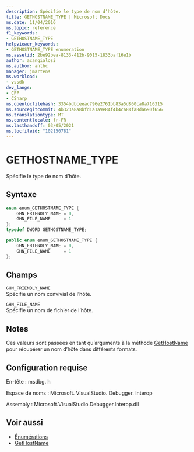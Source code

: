 ```yaml
---
description: Spécifie le type de nom d’hôte.
title: GETHOSTNAME_TYPE | Microsoft Docs
ms.date: 11/04/2016
ms.topic: reference
f1_keywords:
- GETHOSTNAME_TYPE
helpviewer_keywords:
- GETHOSTNAME_TYPE enumeration
ms.assetid: 2be92bea-8133-412b-9015-1833baf16e1b
author: acangialosi
ms.author: anthc
manager: jmartens
ms.workload:
- vssdk
dev_langs:
- CPP
- CSharp
ms.openlocfilehash: 3354bdbceeac796e2761bb83a5d860ca8a716315
ms.sourcegitcommit: 4b323a8a8bfd1a1a9e84f4b4ca88fa8da690f656
ms.translationtype: MT
ms.contentlocale: fr-FR
ms.lasthandoff: 03/05/2021
ms.locfileid: "102150781"
---
```

# <a name="gethostname_type"></a>GETHOSTNAME_TYPE
Spécifie le type de nom d’hôte.

## <a name="syntax"></a>Syntaxe

```cpp
enum enum_GETHOSTNAME_TYPE {
    GHN_FRIENDLY_NAME = 0,
    GHN_FILE_NAME     = 1
};
typedef DWORD GETHOSTNAME_TYPE;
```

```csharp
public enum enum_GETHOSTNAME_TYPE {
    GHN_FRIENDLY_NAME = 0,
    GHN_FILE_NAME     = 1
};
```

## <a name="fields"></a>Champs
`GHN_FRIENDLY_NAME`\
Spécifie un nom convivial de l’hôte.

`GHN_FILE_NAME`\
Spécifie un nom de fichier de l’hôte.

## <a name="remarks"></a>Notes
Ces valeurs sont passées en tant qu’arguments à la méthode [GetHostName](../../../extensibility/debugger/reference/idebugprogramnode2-gethostname.md) pour récupérer un nom d’hôte dans différents formats.

## <a name="requirements"></a>Configuration requise
En-tête : msdbg. h

Espace de noms : Microsoft. VisualStudio. Debugger. Interop

Assembly : Microsoft.VisualStudio.Debugger.Interop.dll

## <a name="see-also"></a>Voir aussi
- [Énumérations](../../../extensibility/debugger/reference/enumerations-visual-studio-debugging.md)
- [GetHostName](../../../extensibility/debugger/reference/idebugprogramnode2-gethostname.md)
